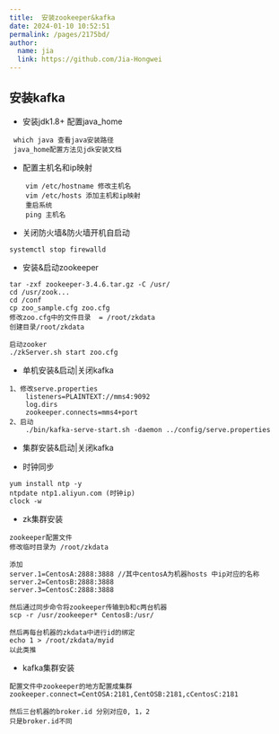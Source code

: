 ```yaml
---
title:  安装zookeeper&kafka
date: 2024-01-10 10:52:51
permalink: /pages/2175bd/
author: 
  name: jia
  link: https://github.com/Jia-Hongwei
---
```


## 安装kafka

+ 安装jdk1.8+ 配置java_home
```
 which java 查看java安装路径
 java_home配置方法见jdk安装文档
```

+ 配置主机名和ip映射

```
    vim /etc/hostname 修改主机名
    vim /etc/hosts 添加主机和ip映射
    重启系统
    ping 主机名
```
+ 关闭防火墙&防火墙开机自启动

```
systemctl stop firewalld
```
+ 安装&启动zookeeper

```
tar -zxf zookeeper-3.4.6.tar.gz -C /usr/
cd /usr/zook...
cd /conf
cp zoo_sample.cfg zoo.cfg
修改zoo.cfg中的文件目录  = /root/zkdata
创建目录/root/zkdata

启动zooker
./zkServer.sh start zoo.cfg

```

+ 单机安装&启动|关闭kafka
```
1、修改serve.properties
    listeners=PLAINTEXT://mms4:9092
    log.dirs
    zookeeper.connects=mms4+port
2、启动
    ./bin/kafka-serve-start.sh -daemon ../config/serve.properties
```


+ 集群安装&启动|关闭kafka


+ 时钟同步
```
yum install ntp -y
ntpdate ntp1.aliyun.com (时钟ip)
clock -w
```

+ zk集群安装
```
zookeeper配置文件
修改临时目录为 /root/zkdata

添加
server.1=CentosA:2888:3888 //其中centosA为机器hosts 中ip对应的名称
server.2=CentosB:2888:3888 
server.3=CentosC:2888:3888 

然后通过同步命令将zookeeper传输到b和c两台机器
scp -r /usr/zookeeper* CentosB:/usr/

然后再每台机器的zkdata中进行id的绑定
echo 1 > /root/zkdata/myid
以此类推

```

+ kafka集群安装
```
配置文件中zookeeper的地方配置成集群
zookeeper.connect=CentOSA:2181,CentOSB:2181,cCentosC:2181

然后三台机器的broker.id 分别对应0, 1，2
只是broker.id不同
```